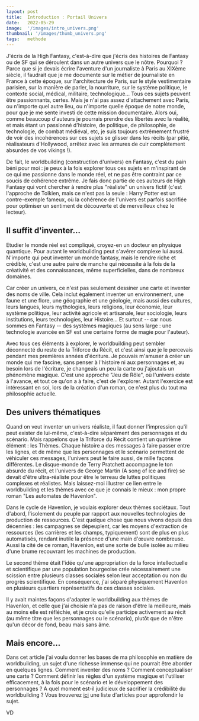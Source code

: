 ```yaml
---
layout: post
title:  Introduction : Portail Univers
date:   2022-05-29
image:  '/images/intro_univers.png'
thumbnail: '/images/thumb_univers.png'
tags:   methode
---
```


J'écris de la High Fantasy, c'est-à-dire que j'écris des histoires de Fantasy ou de SF qui se déroulent dans un autre univers que le nôtre. Pourquoi ? Parce que si je devais écrire l'aventure d'un journaliste à Paris au XIXème siècle, il faudrait que je me documente sur le métier de journaliste en France à cette époque, sur l'architecture de Paris, sur le style vestimentaire parisien, sur la manière de parler, la nourriture, sur le système politique, le contexte social, médical, militaire, technologique… Tous ces sujets peuvent être passionnants, certes. Mais je n'ai pas assez d'attachement avec Paris, ou n'importe quel autre lieu, ou n'importe quelle époque de notre monde, pour que je me sente investi de cette mission documentaire. Alors oui, comme beaucoup d'auteurs je pourrais prendre des libertés avec la réalité, et mais étant un passionné d'histoire, de politique, de philosophie, de technologie, de combat médiéval, etc, je suis toujours extrêmement frustré de voir des incohérences sur ces sujets se glisser dans les récits (par pitié, réalisateurs d'Hollywood, arrêtez avec les armures de cuir complètement absurdes de vos vikings !).

De fait, le worldbuilding (construction d'univers) en Fantasy, c'est du pain béni pour moi : je peux à la fois explorer tous ces sujets en m'inspirant de ce qui me passionne dans le monde réel, et ne pas être contraint par ce soucis de cohérence extrême. Je fais donc partie de ces auteurs de High Fantasy qui vont chercher à rendre plus "réaliste" un univers fictif (c'est l'approche de Tolkien, mais ce n'est pas la seule : Harry Potter est un contre-exemple fameux, où la cohérence de l'univers est parfois sacrifiée pour optimiser un sentiment de découverte et de merveilleux chez le lecteur).

## Il suffit d'inventer…

Etudier le monde réel est compliqué, croyez-en un docteur en physique quantique. Pour autant le worldbuilding peut s'avérer complexe lui aussi. N'importe qui peut inventer un monde fantasy, mais le rendre riche et crédible, c'est une autre paire de manche qui nécessite à la fois de la créativité et des connaissances, même superficielles, dans de nombreux domaines.

Car créer un univers, ce n'est pas seulement dessiner une carte et inventer des noms de ville. Cela inclut également inventer un environnement, une faune et une flore, une géographie et une géologie, mais aussi des cultures, leurs langues, leurs mythologies, leurs religions, leur économie, leur système politique, leur activité agricole et artisanale, leur sociologie, leurs institutions, leurs technologies, leur Histoire… Et surtout -- car nous sommes en Fantasy -- des systèmes magiques (au sens large : une technologie avancée en SF est une certaine forme de magie pour l'auteur).

Avec tous ces éléments à explorer, le worldbuilding peut sembler déconnecté du reste de la Triforce du Récit, et c'est ainsi que je le percevais pendant mes premières années d'écriture. Je pouvais m'amuser à créer un monde qui me fascine, sans penser à l'histoire ni aux personnages et, au besoin lors de l'écriture, je changeais un peu la carte ou j'ajoutais un phénomène magique. C'est une approche "Jeu de Rôle", où l'univers existe à l'avance, et tout ce qu'on a à faire, c'est de l'explorer. Autant l'exercice est intéressant en soi, lors de la création d'un roman, ce n'est plus du tout ma philosophie actuelle.

## Des univers thématiques

Quand on veut inventer un univers réaliste, il faut donner l'impression qu'il peut exister de lui-même, c'est-à-dire séparément des personnages et du scénario. Mais rappelons que la Triforce du Récit contient un quatrième élément : les Thèmes. Chaque histoire a des messages à faire passer entre les lignes, et de même que les personnages et le scénario permettent de véhiculer ces messages, l'univers peut le faire aussi, de mille façons différentes. Le disque-monde de Terry Pratchett accompagne le ton absurde du récit, et l'univers de George Martin (A song of ice and fire) se devait d'être ultra-réaliste pour être le terreau de luttes politiques complexes et réalistes. Mais laissez-moi illustrer ce lien entre le worldbuilding et les thèmes avec ce que je connais le mieux : mon propre roman "Les automates de Havenlon".

Dans le cycle de Havenlon, je voulais explorer deux thèmes sociétaux. Tout d'abord, l'isolement du peuple par rapport aux nouvelles technologies de production de ressources. C'est quelque chose que nous vivons depuis des décennies : les campagnes se dépeuplent, car les moyens d'extraction de ressources (les carrières et les champs, typiquement) sont de plus en plus automatisés, rendant inutile la présence d'une main d'œuvre nombreuse. Aussi la cité de ce roman, Havenlon, est une sorte de bulle isolée au milieu d'une brume recouvrant les machines de production.

Le second thème était l'idée qu'une appropriation de la force intellectuelle et scientifique par une population bourgeoise crée nécessairement une scission entre plusieurs classes sociales selon leur acceptation ou non du progrès scientifique. En conséquence, j'ai séparé physiquement Havenlon en plusieurs quartiers représentatifs de ces classes sociales.

Il y avait maintes façons d'adapter le worldbuilding aux thèmes de Havenlon, et celle que j'ai choisie n'a pas de raison d'être la meilleure, mais au moins elle est réfléchie, et je crois qu'elle participe activement au récit (au même titre que les personnages ou le scénario), plutôt que de n'être qu'un décor de fond, beau mais sans âme.

## Mais encore…

Dans cet article j'ai voulu donner les bases de ma philosophie en matière de worldbuilding, un sujet d'une richesse immense qui ne pourrait être aborder en quelques lignes. Comment inventer des noms ? Comment conceptualiser une carte ? Comment définir les règles d'un système magique et l'utiliser efficacement, à la fois pour le scénario et le développement des personnages ? A quel moment est-il judicieux de sacrifier la crédibilité du worldbuilding ? Vous trouverez [ici](https://vincentdorier.com/2022/04/15/triforce/) une liste d'articles pour approfondir le sujet.

VD
